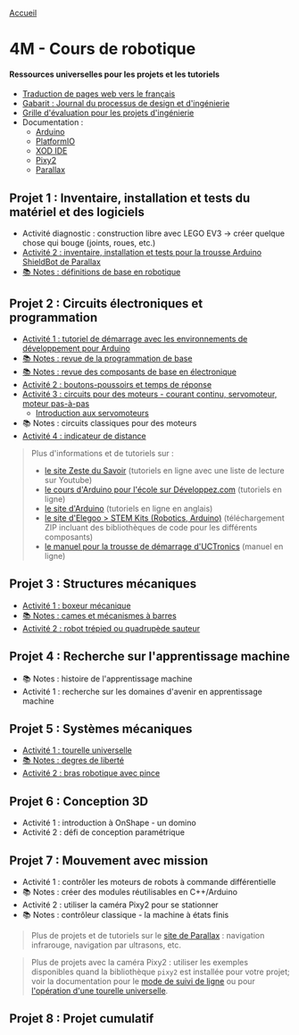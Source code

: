 [Accueil](./index.md)

# 4M - Cours de robotique

#### Ressources universelles pour les projets et les tutoriels

- [Traduction de pages web vers le français](https://docs.google.com/document/d/1y17romWgOPcvhSh9MgJROtPkUOQNkaMrkGqBu2A_q9w/view)
- [Gabarit : Journal du processus de design et d'ingénierie](https://docs.google.com/document/d/10qXbG6t7gSBiXH1rWh8tamR85JPlqGgy0t4OaY0Sv2M/view)
- [Grille d'évaluation pour les projets d'ingénierie](https://docs.google.com/spreadsheets/d/1iY3OSkaLLjLcSvK5xwhQi8q6bvDzHqnTcUQaFn-dW34/view)
- Documentation :
  - [Arduino](https://docs.arduino.cc/built-in-examples/)
  - [PlatformIO](https://docs.platformio.org/en/latest/ide/vscode.html)
  - [XOD IDE](https://xod.io/docs/)
  - [Pixy2](https://docs.pixycam.com/wiki/doku.php?id=wiki:v2:start)
  - [Parallax](https://learn.parallax.com/tutorials/robot/shield-bot/robotics-board-education-shield-arduino)

## Projet 1 : Inventaire, installation et tests du matériel et des logiciels

- Activité diagnostic : construction libre avec LEGO EV3 -> créer quelque chose qui bouge (joints, roues, etc.)
- [Activité 2 : inventaire, installation et tests pour la trousse Arduino ShieldBot de Parallax](./p1-4m_act2.md)
- [📚 Notes : définitions de base en robotique](https://docs.google.com/document/d/1kr3UCqRWHvq4YeXPHUDKIzhNah-CdPPylHcNMfpNCUc/view)

## Projet 2 : Circuits électroniques et programmation

- [Activité 1 : tutoriel de démarrage avec les environnements de développement pour Arduino](./p2-4m_act1.md)
- [📚 Notes : revue de la programmation de base](./p2-4m_notes_prog.md)
- [📚 Notes : revue des composants de base en électronique](./p2-3m_notes_composants.md)
- [Activité 2 : boutons-poussoirs et temps de réponse](./p2-4m_act2.md)
- [Activité 3 : circuits pour des moteurs - courant continu, servomoteur, moteur pas-à-pas](./p2-4m_act3.md)
  - [Introduction aux servomoteurs](./p2-4m_act3_servo.md)
- 📚 Notes : circuits classiques pour des moteurs
- [Activité 4 : indicateur de distance](./p2-4m_act4.md)

<blockquote>
Plus d'informations et de tutoriels sur :
<ul>
<li><a href="https://zestedesavoir.com/tutoriels/686/arduino-premiers-pas-en-informatique-embarquee/">le site Zeste du Savoir</a> (tutoriels en ligne avec une liste de lecture sur Youtube)</li>
<li><a href="https://arduino.developpez.com/tutoriels/arduino-a-l-ecole/">le cours d'Arduino pour l'école sur Développez.com</a> (tutoriels en ligne)</li>
<li><a href="https://docs.arduino.cc/built-in-examples/ ">le site d'Arduino</a> (tutoriels en ligne en anglais)</li>
<li><a href="https://www.elegoo.com/pages/download">le site d'Elegoo > STEM Kits (Robotics, Arduino)</a> (téléchargement ZIP incluant des bibliothèques de code pour les différents composants)</li> 
<li><a href="https://www.manualslib.com/manual/1810234/Uctronics-Ultimate-Starter-Kit-For-Arduino.html">le manuel pour la trousse de démarrage d'UCTronics</a> (manuel en ligne)</li>
</ul>
</blockquote>

## Projet 3 : Structures mécaniques

- [Activité 1 : boxeur mécanique](./p3-4m_act1.md)
- [📚 Notes : cames et mécanismes à barres](./p3-4m_notes.md)
- [Activité 2 : robot trépied ou quadrupède sauteur](./p3-4m_act2.md)

## Projet 4 : Recherche sur l'apprentissage machine

- 📚 Notes : histoire de l'apprentissage machine
- Activité 1 : recherche sur les domaines d'avenir en apprentissage machine

## Projet 5 : Systèmes mécaniques

- [Activité 1 : tourelle universelle](./p5-4m_act1.md)
- [📚 Notes : degres de liberté](./p5-4m_notes.md)
- [Activité 2 : bras robotique avec pince](./p5-4m_act2.md)

## Projet 6 : Conception 3D

- Activité 1 : introduction à OnShape - un domino
- Activité 2 : défi de conception paramétrique

## Projet 7 : Mouvement avec mission

- Activité 1 : contrôler les moteurs de robots à commande différentielle
- 📚 Notes : créer des modules réutilisables en C++/Arduino
- Activité 2 : utiliser la caméra Pixy2 pour se stationner
- 📚 Notes : contrôleur classique - la machine à états finis

> Plus de projets et de tutoriels sur le [site de Parallax](https://learn.parallax.com/tutorials/robot/shield-bot/robotics-board-education-shield-arduino) : navigation infrarouge, navigation par ultrasons, etc.

> Plus de projets avec la caméra Pixy2 : utiliser les exemples disponibles quand la bibliothèque `pixy2` est installée pour votre projet; voir la documentation pour le [mode de suivi de ligne](https://docs.pixycam.com/wiki/doku.php?id=wiki:v2:line_tracking) ou pour [l'opération d'une tourelle universelle](http://docs.pixycam.com/wiki/doku.php?id=wiki:v2:pan_tilt_demo).

## Projet 8 : Projet cumulatif
